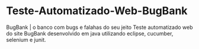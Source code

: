 # Teste-Automatizado-Web-BugBank
BugBank | o banco com bugs e falahas do seu jeito
Teste automatizado web do site BugBank desenvolvido em java utilizando eclipse, cucumber, selenium e junit.
